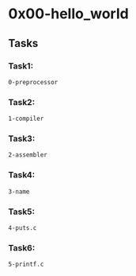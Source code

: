 # 0x00-hello_world

## Tasks

### Task1: 
`0-preprocessor`

### Task2:
`1-compiler`

### Task3:
`2-assembler`

### Task4:
`3-name`

### Task5:
`4-puts.c`

### Task6:
`5-printf.c`
